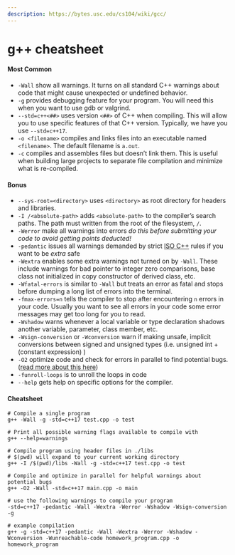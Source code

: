 ```yaml
---
description: https://bytes.usc.edu/cs104/wiki/gcc/
---
```


# g++ cheatsheet

#### Most Common <a href="#most-common" id="most-common"></a>

* `-Wall` show all warnings. It turns on all standard C++ warnings about code that might cause unexpected or undefined behavior.
* `-g` provides debugging feature for your program. You will need this when you want to use gdb or valgrind.
* `--std=c++<##>` uses version `<##>` of C++ when compiling. This will allow you to use specific features of that C++ version. Typically, we have you use `--std=c++17`.
* `-o <filename>` compiles and links files into an executable named `<filename>`. The default filename is `a.out`.
* `-c` compiles and assembles files but doesn’t link them. This is useful when building large projects to separate file compilation and minimize what is re-compiled.

#### Bonus

* `--sys-root=<directory>` uses `<directory>` as root directory for headers and libraries.
* `-I /<absolute-path>` adds `<absolute-path>` to the compiler’s search paths. The path must written from the root of the filesystem, `/`.
* `-Werror` make all warnings into errors _do this before submitting your code to avoid getting points deducted!_
* `-pedantic` issues all warnings demanded by strict [ISO C++](https://en.wikipedia.org/wiki/C%2B%2B#Standardization) rules if you want to be _extra_ safe
* `-Wextra` enables some extra warnings not turned on by `-Wall`. These include warnings for bad pointer to integer zero comparisons, base class not initialized in copy constructor of derived class, etc.
* `-Wfatal-errors` is similar to `-Wall` but treats an error as fatal and stops before dumping a long list of errors into the terminal.
* `-fmax-errors=n` tells the compiler to stop after encountering `n` errors in your code. Usually you want to see all errors in your code some error messages may get too long for you to read.
* `-Wshadow` warns whenever a local variable or type declaration shadows another variable, parameter, class member, etc.
* `-Wsign-conversion` or `-Wconversion` warn if making unsafe, implicit conversions between signed and unsigned types (i.e. unsigned int + (constant expression) )
* `-O2` optimize code and check for errors in parallel to find potential bugs. ([read more about this here](https://bytes.usc.edu/cs104/wiki/gcc/#more-error-checks))
* `-funroll-loops` is to unroll the loops in code
* `--help` gets help on specific options for the compiler.

#### Cheatsheet

```shell
# Compile a single program
g++ -Wall -g -std=c++17 test.cpp -o test

# Print all possible warning flags available to compile with
g++ --help=warnings

# Compile program using header files in ./libs
# $(pwd) will expand to your current working directory
g++ -I /$(pwd)/libs -Wall -g -std=c++17 test.cpp -o test

# Compile and optimize in parallel for helpful warnings about potential bugs
g++ -O2 -Wall -std=c++17 main.cpp -o main
```

```shell
# use the following warnings to compile your program
-std=c++17 -pedantic -Wall -Wextra -Werror -Wshadow -Wsign-conversion -g

# example compilation
g++ -g -std=c++17 -pedantic -Wall -Wextra -Werror -Wshadow -Wconversion -Wunreachable-code homework_program.cpp -o homework_program
```
